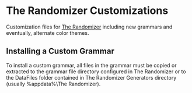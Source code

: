 # The Randomizer Customizations
Customization files for [The Randomizer](https://github.com/melance/TheRandomizerWPF) including new grammars and eventually, alternate color themes.

## Installing a Custom Grammar
To install a custom grammar, all files in the grammar must be copied or extracted to the grammar file directory configured in The Randomizer or to the DataFiles folder contained in The Randomizer Generators directory (usually %appdata%\The Randomizer).
